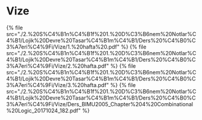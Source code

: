 # Vize

<!--Index-->

{% file src="./2.%20S%C4%B1n%C4%B1f%201.%20D%C3%B6nem%20Notlar%C4%B1/Lojik%20Devre%20Tasar%C4%B1m%C4%B1/Ders%20%C4%B0%C3%A7eri%C4%9Fi/Vize/1.%20hafta%20.pdf" %}
{% file src="./2.%20S%C4%B1n%C4%B1f%201.%20D%C3%B6nem%20Notlar%C4%B1/Lojik%20Devre%20Tasar%C4%B1m%C4%B1/Ders%20%C4%B0%C3%A7eri%C4%9Fi/Vize/2.%20hafta.pdf" %}
{% file src="./2.%20S%C4%B1n%C4%B1f%201.%20D%C3%B6nem%20Notlar%C4%B1/Lojik%20Devre%20Tasar%C4%B1m%C4%B1/Ders%20%C4%B0%C3%A7eri%C4%9Fi/Vize/3.%20hafta.pdf" %}
{% file src="./2.%20S%C4%B1n%C4%B1f%201.%20D%C3%B6nem%20Notlar%C4%B1/Lojik%20Devre%20Tasar%C4%B1m%C4%B1/Ders%20%C4%B0%C3%A7eri%C4%9Fi/Vize/Ders_BIMU2005_Chapter%204%20Combinational%20Logic_20171024_182.pdf" %}

<!--Index-->
